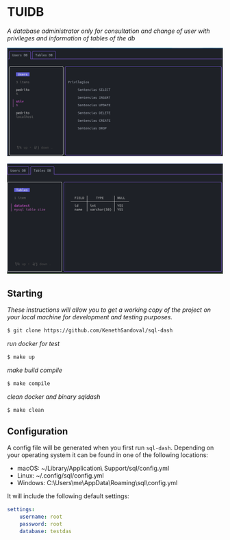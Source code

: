 # TUIDB

_A database administrator only for consultation and change of user with privileges and information of tables of the db_


![Tab user](https://github.com/KenethSandoval/sql-dash/blob/main/docs/assets/user-tab.png)

![Tab table](https://github.com/KenethSandoval/sql-dash/blob/main/docs/assets/table-tab.png)
## Starting
_These instructions will allow you to get a working copy of the project on your local machine for development and testing purposes._

```sh
$ git clone https://github.com/KenethSandoval/sql-dash
```

_run docker for test_
```sh
$ make up
```

_make build compile_
```sh
$ make compile
```

_clean docker and binary sqldash_
```sh
$ make clean
```

## Configuration

A config file will be generated when you first run `sql-dash`. Depending on your operating system it can be found in one of the following locations:

* macOS: ~/Library/Application\ Support/sql/config.yml
* Linux: ~/.config/sql/config.yml
* Windows: C:\Users\me\AppData\Roaming\sql\config.yml

It will include the following default settings:

```yml
settings:
    username: root
    password: root
    database: testdas
```
